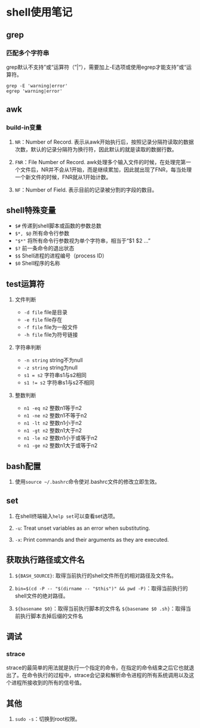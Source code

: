 # shell使用笔记

## grep

### 匹配多个字符串
grep默认不支持”或“运算符（”|“），需要加上-E选项或使用egrep才能支持”或“运算符。
```
grep -E 'warning|error'
egrep 'warning|error'
```

## awk

### build-in变量
1. `NR`：Number of Record. 表示从awk开始执行后，按照记录分隔符读取的数据次数，默认的记录分隔符为换行符，因此默认的就是读取的数据行数。

2. `FNR`：File Number of Record. awk处理多个输入文件的时候，在处理完第一个文件后，NR并不会从1开始，而是继续累加，因此就出现了FNR，每当处理一个新文件的时候，FNR就从1开始计数。

3. `NF`：Number of Field. 表示目前的记录被分割的字段的数目。

## shell特殊变量

* `$#` 传递到shell脚本或函数的参数总数
* `$*, $@` 所有命令行参数
* `"$*"` 将所有命令行参数视为单个字符串，相当于“$1 $2 ...”
* `$?` 前一条命令的退出状态
* `$$` Shell进程的进程编号（process ID）
* `$0` Shell程序的名称

## test运算符

1. 文件判断
    * `-d file` file是目录
    * `-e file` file存在
    * `-f file` file为一般文件
    * `-h file` file为符号链接

2. 字符串判断
    * `-n string` string不为null
    * `-z string` string为null
    * `s1 = s2` 字符串s1与s2相同
    * `s1 != s2` 字符串s1与s2不相同

3. 整数判断
    * `n1 -eq n2` 整数n1等于n2
    * `n1 -ne n2` 整数n1不等于n2
    * `n1 -lt n2` 整数n1小于n2
    * `n1 -gt n2` 整数n1大于n2
    * `n1 -le n2` 整数n1小于或等于n2
    * `n1 -ge n2` 整数n1大于或等于n2

## bash配置
1. 使用`source ~/.bashrc`命令使对\.bashrc文件的修改立即生效。

## set
1. 在shell终端输入`help set`可以查看set选项。

2. `-u`: Treat unset variables as an error when substituting.

3. `-x`: Print commands and their arguments as they are executed.

## 获取执行路径或文件名

1. `${BASH_SOURCE}`: 取得当前执行的shell文件所在的相对路径及文件名。

2. `bin=$(cd -P -- "$(dirname -- "$this")" && pwd -P)`：取得当前执行的shell文件的绝对路径。

3. `${basename $0}`：取得当前执行脚本的文件名
   `${basename $0 .sh}`：取得当前执行脚本去掉后缀的文件名

## 调试

### strace
strace的最简单的用法就是执行一个指定的命令，在指定的命令结束之后它也就退出了。在命令执行的过程中，strace会记录和解析命令进程的所有系统调用以及这个进程所接收到的所有的信号值。

## 其他

1. `sudo -s`：切换到root权限。
